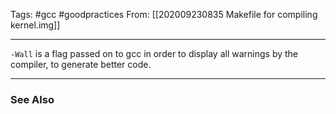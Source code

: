 Tags: #gcc #goodpractices 
From: [[202009230835 Makefile for compiling kernel.img]]

---
`-Wall` is a flag passed on to gcc in order to display all warnings by the compiler, to generate better code.

---
### See Also

